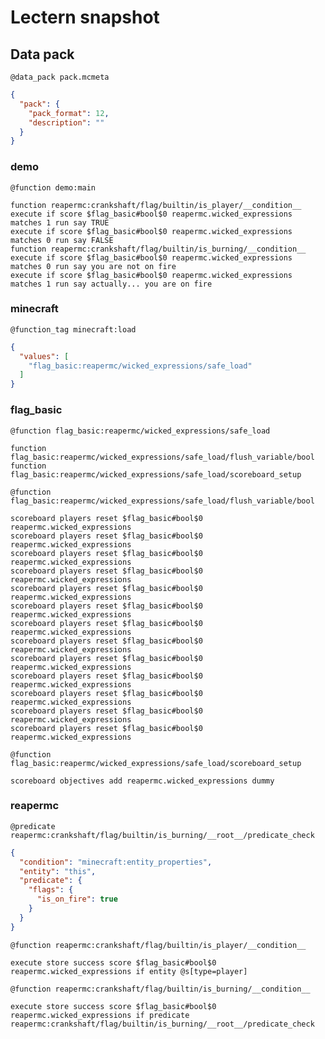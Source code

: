 # Lectern snapshot

## Data pack

`@data_pack pack.mcmeta`

```json
{
  "pack": {
    "pack_format": 12,
    "description": ""
  }
}
```

### demo

`@function demo:main`

```mcfunction
function reapermc:crankshaft/flag/builtin/is_player/__condition__
execute if score $flag_basic#bool$0 reapermc.wicked_expressions matches 1 run say TRUE
execute if score $flag_basic#bool$0 reapermc.wicked_expressions matches 0 run say FALSE
function reapermc:crankshaft/flag/builtin/is_burning/__condition__
execute if score $flag_basic#bool$0 reapermc.wicked_expressions matches 0 run say you are not on fire
execute if score $flag_basic#bool$0 reapermc.wicked_expressions matches 1 run say actually... you are on fire
```

### minecraft

`@function_tag minecraft:load`

```json
{
  "values": [
    "flag_basic:reapermc/wicked_expressions/safe_load"
  ]
}
```

### flag_basic

`@function flag_basic:reapermc/wicked_expressions/safe_load`

```mcfunction
function flag_basic:reapermc/wicked_expressions/safe_load/flush_variable/bool
function flag_basic:reapermc/wicked_expressions/safe_load/scoreboard_setup
```

`@function flag_basic:reapermc/wicked_expressions/safe_load/flush_variable/bool`

```mcfunction
scoreboard players reset $flag_basic#bool$0 reapermc.wicked_expressions
scoreboard players reset $flag_basic#bool$0 reapermc.wicked_expressions
scoreboard players reset $flag_basic#bool$0 reapermc.wicked_expressions
scoreboard players reset $flag_basic#bool$0 reapermc.wicked_expressions
scoreboard players reset $flag_basic#bool$0 reapermc.wicked_expressions
scoreboard players reset $flag_basic#bool$0 reapermc.wicked_expressions
scoreboard players reset $flag_basic#bool$0 reapermc.wicked_expressions
scoreboard players reset $flag_basic#bool$0 reapermc.wicked_expressions
scoreboard players reset $flag_basic#bool$0 reapermc.wicked_expressions
scoreboard players reset $flag_basic#bool$0 reapermc.wicked_expressions
scoreboard players reset $flag_basic#bool$0 reapermc.wicked_expressions
scoreboard players reset $flag_basic#bool$0 reapermc.wicked_expressions
scoreboard players reset $flag_basic#bool$0 reapermc.wicked_expressions
```

`@function flag_basic:reapermc/wicked_expressions/safe_load/scoreboard_setup`

```mcfunction
scoreboard objectives add reapermc.wicked_expressions dummy
```

### reapermc

`@predicate reapermc:crankshaft/flag/builtin/is_burning/__root__/predicate_check`

```json
{
  "condition": "minecraft:entity_properties",
  "entity": "this",
  "predicate": {
    "flags": {
      "is_on_fire": true
    }
  }
}
```

`@function reapermc:crankshaft/flag/builtin/is_player/__condition__`

```mcfunction
execute store success score $flag_basic#bool$0 reapermc.wicked_expressions if entity @s[type=player]
```

`@function reapermc:crankshaft/flag/builtin/is_burning/__condition__`

```mcfunction
execute store success score $flag_basic#bool$0 reapermc.wicked_expressions if predicate reapermc:crankshaft/flag/builtin/is_burning/__root__/predicate_check
```

